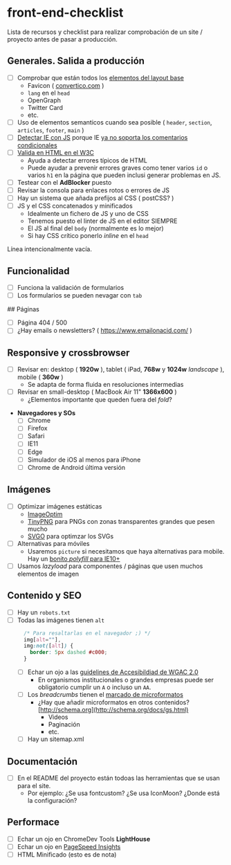 # front-end-checklist

Lista de recursos y checklist para realizar comprobación de un site / proyecto antes de pasar a producción.

## Generales. Salida a producción

- [ ] Comprobar que están todos los [elementos del layout base](https://github.com/carloscabo/front-end-checklist/blob/master/resources/layout.html)
  - Favicon ( [convertico.com](http://convertico.com/) )
  - `lang` en el `head`
  - OpenGraph
  - Twitter Card
  - etc.
- [ ] Uso de elementos semanticos cuando sea posible ( `header`, `section`, `articles`, `footer`, `main` )
- [ ] [Detectar IE con JS](https://gist.github.com/carloscabo/1b92432965e141d03f27771b6212b98f) porque IE [ya no soporta los comentarios condicionales](https://msdn.microsoft.com/en-us/library/hh801214(v=vs.85).aspx)
- [ ] [Valida en HTML en el W3C](https://validator.w3.org/)
  - Ayuda a detectar errores típicos de HTML
  - Puede ayudar a prevenir errores graves como tener varios `id` o varios `h1` en la página que pueden inclusi generar problemas en JS.
- [ ] Testear con el **AdBlocker** puesto
- [ ] Revisar la consola para enlaces rotos o errores de JS
- [ ] Hay un sistema que añada prefijos al CSS ( postCSS? )
- [ ] JS y el CSS concatenados y minificados
  - Idealmente un fichero de JS y uno de CSS
  - Tenemos puesto el linter de JS en el editor SIEMPRE
  - El JS al final del `body` (normalmente es lo mejor)
  - Si hay CSS crítico ponerlo _inline_ en el `head`

Línea intencionalmente vacía.

## Funcionalidad

  - [ ] Funciona la validación de formularios
  - [ ] Los formularios se pueden nevagar con `tab`

##&nbsp;Páginas

  - [ ] Página 404 / 500
  - [ ] ¿Hay emails o newsletters? ( <https://www.emailonacid.com/> )

## Responsive y crossbrowser

- [ ] Revisar en: desktop ( **1920w** ), tablet ( iPad, **768w** y **1024w** _landscape_ ), mobile ( **360w** )
  - Se adapta de forma fluida en resoluciones intermedias
- [ ] Revisar en small-desktop ( MacBook Air 11" **1366x600** )
  - ¿Elementos importante que queden fuera del _fold_?
- **Navegadores y SOs**
  - [ ] Chrome
  - [ ] Firefox
  - [ ] Safari
  - [ ] IE11
  - [ ] Edge
  - [ ] Simulador de iOS al menos para iPhone
  - [ ] Chrome de Android última versión

## Imágenes

- [ ] Optimizar imágenes estáticas
  - [ImageOptim](https://imageoptim.com/es.html)
  - [TinyPNG](https://tinypng.com/) para PNGs con zonas transparentes grandes que pesen mucho
  - [SVGO](https://github.com/svg/svgo) para optimzar los SVGs
- [ ] Alternativas para móviles
  - Usaremos `picture` si necesitamos que haya alternativas para mobile. Hay un [bonito _polyfill_ para IE10+](http://scottjehl.github.io/picturefill/)
- [ ] Usamos _lazyload_ para componentes / páginas que usen muchos elementos de imagen

## Contenido y SEO

- [ ] Hay un `robots.txt`
- [ ] Todas las imágenes tienen `alt`  
  ```css
    /* Para resaltarlas en el navegador ;) */
    img[alt=""],
    img:not([alt]) {
      border: 5px dashed #c000;
    }
  ```
  - [ ] Echar un ojo a las [guidelines de Accesibildiad de WGAC 2.0](https://www.w3.org/TR/2006/WD-WCAG20-20060427/appendixB.html)
    - En organismos institucionales o grandes empresas puede ser obligatorio cumplir un `A` o incluso un `AA`.
  - [ ] Los _breadcrumbs_ tienen el [marcado de microformatos](https://developers.google.com/search/docs/data-types/breadcrumbs)
    - ¿Hay que añadir microformatos en otros contenidos? [http://schema.org](http://schema.org/docs/gs.html)
      - Videos
      - Paginación
      - etc.
  - [ ] Hay un sitemap.xml

## Documentación

  - [ ] En el README del proyecto están todoas las herramientas que se usan para el site.
    - Por ejemplo: ¿Se usa fontcustom? ¿Se usa IconMoon? ¿Donde está la configuración?

## Performace

  - [ ] Echar un ojo en ChromeDev Tools **LightHouse**
  - [ ] Echar un ojo en [PageSpeed Insights](https://developers.google.com/speed/pagespeed/insights/)
  - [ ] HTML Minificado (esto es de nota)